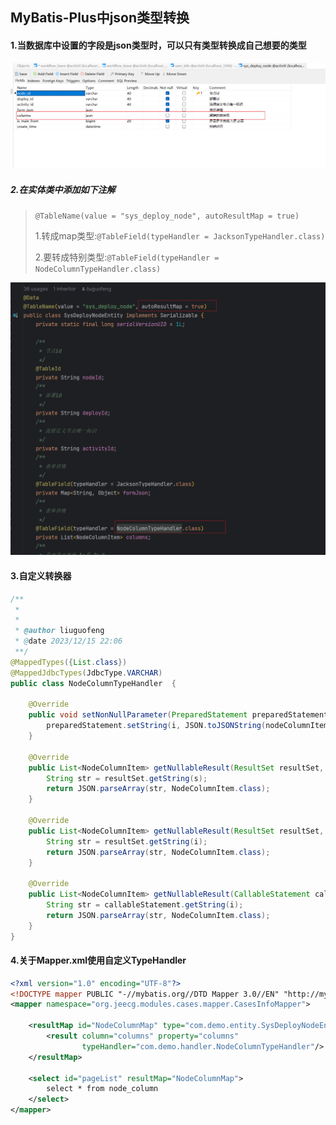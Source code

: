 ## MyBatis-Plus中json类型转换

#### 1.当数据库中设置的字段是json类型时，可以只有类型转换成自己想要的类型

![image-20231220161629587](../../assets/image-20231220161629587.png)

##### 2.在实体类中添加如下注解

> `@TableName(value = "sys_deploy_node", autoResultMap = true)`
>
> 1.转成map类型:`@TableField(typeHandler = JacksonTypeHandler.class)`
>
> 2.要转成特别类型:`@TableField(typeHandler = NodeColumnTypeHandler.class)`

![image-20231220161811647](../../assets/image-20231220161811647.png)

#### 3.自定义转换器

```java
/**
 * 
 *
 * @author liuguofeng
 * @date 2023/12/15 22:06
 **/
@MappedTypes({List.class})
@MappedJdbcTypes(JdbcType.VARCHAR)
public class NodeColumnTypeHandler  {

    @Override
    public void setNonNullParameter(PreparedStatement preparedStatement, int i, List<NodeColumnItem> nodeColumnItems, JdbcType jdbcType) throws SQLException {
        preparedStatement.setString(i, JSON.toJSONString(nodeColumnItems));
    }

    @Override
    public List<NodeColumnItem> getNullableResult(ResultSet resultSet, String s) throws SQLException {
        String str = resultSet.getString(s);
        return JSON.parseArray(str, NodeColumnItem.class);
    }

    @Override
    public List<NodeColumnItem> getNullableResult(ResultSet resultSet, int i) throws SQLException {
        String str = resultSet.getString(i);
        return JSON.parseArray(str, NodeColumnItem.class);
    }

    @Override
    public List<NodeColumnItem> getNullableResult(CallableStatement callableStatement, int i) throws SQLException {
        String str = callableStatement.getString(i);
        return JSON.parseArray(str, NodeColumnItem.class);
    }
}
```

#### 4.关于Mapper.xml使用自定义TypeHandler

```xml
<?xml version="1.0" encoding="UTF-8"?>
<!DOCTYPE mapper PUBLIC "-//mybatis.org//DTD Mapper 3.0//EN" "http://mybatis.org/dtd/mybatis-3-mapper.dtd">
<mapper namespace="org.jeecg.modules.cases.mapper.CasesInfoMapper">

    <resultMap id="NodeColumnMap" type="com.demo.entity.SysDeployNodeEntity">
        <result column="columns" property="columns"
                typeHandler="com.demo.handler.NodeColumnTypeHandler"/>
    </resultMap>

    <select id="pageList" resultMap="NodeColumnMap">
        select * from node_column
    </select>
</mapper>
```

